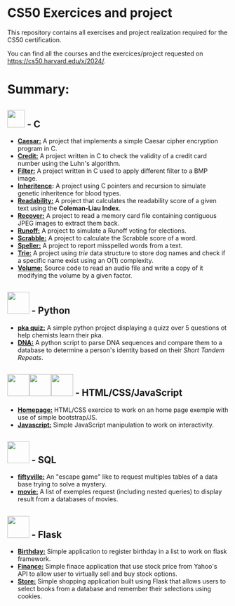 # CS50 Exercices and project
This repository contains all exercises and project realization required for the CS50 certification.

You can find all the courses and the exercices/project requested on https://cs50.harvard.edu/x/2024/.
# Summary:

## <img src="https://cdn.jsdelivr.net/gh/devicons/devicon@latest/icons/c/c-original.svg" width="40px" /> - C
- **[Caesar:](C_caesar)** A project that implements a simple Caesar cipher encryption program in C.
- **[Credit:](C_credit)** A project written in C to check the validity of a credit card number using the Luhn's algorithm.
- **[Filter:](C_filter)** A project written in C used to apply different filter to a BMP image.
- **[Inheritence](C_inheritance):** A project using C pointers and recursion to simulate genetic inheritence for blood types.
- **[Readability:](C_readability)** A project that calculates the readability score of a given text using the **Coleman-Liau Index**.
- **[Recover:](C_recover)** A project to read a memory card file containing contiguous JPEG images to extract them back.
- **[Runoff:](C_runoff)** A project to simulate a Runoff voting for elections.
- **[Scrabble:](C_scrabble)** A project to calculate the Scrabble score of a word.
- **[Speller:](C_speller)** A project to report misspelled words from a text.
- **[Trie:](C_trie)** A project using *trie* data structure to store dog names and check if a specific name exist using an O(1) complexity.
- **[Volume:](C_Volume_modification)** Source code to read an audio file and write a copy of it modifying the volume by a given factor.

## <img src="https://cdn.jsdelivr.net/gh/devicons/devicon@latest/icons/python/python-original.svg" width="50px"/> - Python
- **[pka quiz:](python_pka_quizz)** A simple python project displaying a quizz over 5 questions ot help chemists learn their pka.
- **[DNA:](python_dna)** A python script to parse DNA sequences and compare them to a database to determine a person's identity based on their *Short Tandem Repeats*.

## <img src="https://cdn.jsdelivr.net/gh/devicons/devicon@latest/icons/html5/html5-original.svg" width="50px"><img src="https://cdn.jsdelivr.net/gh/devicons/devicon@latest/icons/css3/css3-original.svg" width="50px" /><img src="https://cdn.jsdelivr.net/gh/devicons/devicon@latest/icons/javascript/javascript-original.svg" width="50px"/> - HTML/CSS/JavaScript
- **[Homepage:](web_homepage)** HTML/CSS exercice to work on an home page exemple with use of simple bootstrap/JS.
- **[Javascript:](web_javascript)** Simple JavaScript manipulation to work on interactivity.

## <img src="https://cdn.jsdelivr.net/gh/devicons/devicon@latest/icons/azuresqldatabase/azuresqldatabase-original.svg" width="50px"/> - SQL
- **[fiftyville:](SQL)** An "escape game" like to request multiples tables of a data base trying to solve a mystery.
- **[movie:](SQL)** A list of exemples request (including nested queries) to display result from a databases of movies.

## <img src="https://cdn.jsdelivr.net/gh/devicons/devicon@latest/icons/flask/flask-original.svg" width="50px" /> - Flask
- **[Birthday:](flask_birthday)** Simple application to register birthday in a list to work on flask framework.
- **[Finance:](flask_finance)** Simple finace application that use stock price from Yahoo's API to allow user to virtually sell and buy stock options.
- **[Store:](flask_store)** Simple shopping application built using Flask that allows users to select books from a database and remember their selections using cookies.
